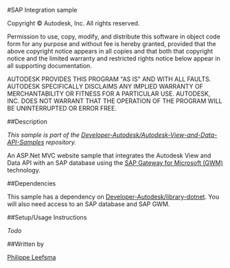 
#SAP Integration sample

Copyright &#169; Autodesk, Inc. All rights reserved.

Permission to use, copy, modify, and distribute this software in object code form for any purpose and without fee is hereby granted, provided that the above copyright notice appears in all copies and that both that copyright notice and the limited warranty and restricted rights notice below appear in all supporting documentation.

AUTODESK PROVIDES THIS PROGRAM "AS IS" AND WITH ALL FAULTS. AUTODESK SPECIFICALLY DISCLAIMS ANY IMPLIED WARRANTY OF MERCHANTABILITY OR FITNESS FOR A PARTICULAR USE. AUTODESK, INC. DOES NOT WARRANT THAT THE OPERATION OF THE PROGRAM WILL BE UNINTERRUPTED OR ERROR FREE.

##Description

*This sample is part of the [Developer-Autodesk/Autodesk-View-and-Data-API-Samples](https://github.com/Developer-Autodesk/autodesk-view-and-data-api-samples) repository.*

An ASP.Net MVC website sample that integrates the Autodesk View and Data API with an SAP database using the [SAP Gateway for Microsoft (GWM)](http://scn.sap.com/docs/DOC-47563) technology.

##Dependencies

This sample has a dependency on [Developer-Autodesk/library-dotnet](https://github.com/Developer-Autodesk/library-dotnet). You will also need access to an SAP database and SAP GWM.

##Setup/Usage Instructions

*Todo*

##Written by 

[Philippe Leefsma](http://adndevblog.typepad.com/cloud_and_mobile/philippe-leefsma.html)
